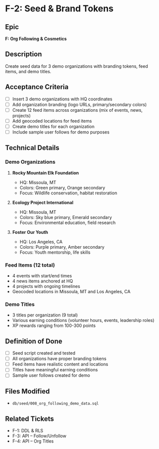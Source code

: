 # F-2: Seed & Brand Tokens

## Epic
**F: Org Following & Cosmetics**

## Description
Create seed data for 3 demo organizations with branding tokens, feed items, and demo titles.

## Acceptance Criteria
- [ ] Insert 3 demo organizations with HQ coordinates
- [ ] Add organization branding (logo URLs, primary/secondary colors)
- [ ] Create 12 feed items across organizations (mix of events, news, projects)
- [ ] Add geocoded locations for feed items
- [ ] Create demo titles for each organization
- [ ] Include sample user follows for demo purposes

## Technical Details

### Demo Organizations
1. **Rocky Mountain Elk Foundation**
   - HQ: Missoula, MT
   - Colors: Green primary, Orange secondary
   - Focus: Wildlife conservation, habitat restoration

2. **Ecology Project International**
   - HQ: Missoula, MT
   - Colors: Sky blue primary, Emerald secondary
   - Focus: Environmental education, field research

3. **Foster Our Youth**
   - HQ: Los Angeles, CA
   - Colors: Purple primary, Amber secondary
   - Focus: Youth mentorship, life skills

### Feed Items (12 total)
- 4 events with start/end times
- 4 news items anchored at HQ
- 4 projects with ongoing timelines
- Geocoded locations in Missoula, MT and Los Angeles, CA

### Demo Titles
- 3 titles per organization (9 total)
- Various earning conditions (volunteer hours, events, leadership roles)
- XP rewards ranging from 100-300 points

## Definition of Done
- [ ] Seed script created and tested
- [ ] All organizations have proper branding tokens
- [ ] Feed items have realistic content and locations
- [ ] Titles have meaningful earning conditions
- [ ] Sample user follows created for demo

## Files Modified
- `db/seed/008_org_following_demo_data.sql`

## Related Tickets
- F-1: DDL & RLS
- F-3: API – Follow/Unfollow
- F-4: API – Org Titles

